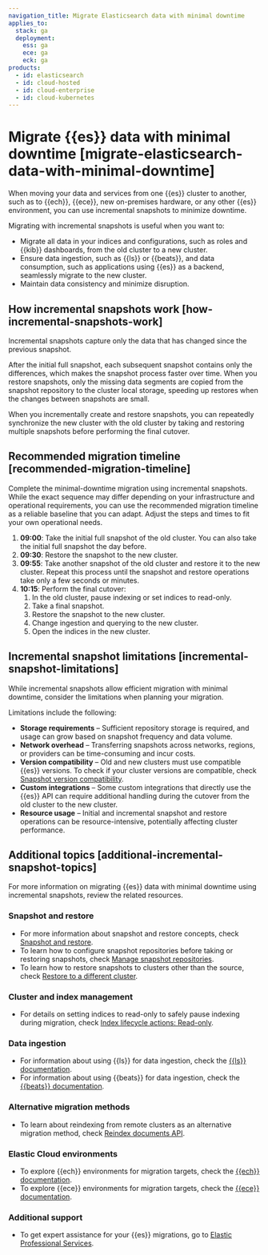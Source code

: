 ```yaml
---
navigation_title: Migrate Elasticsearch data with minimal downtime
applies_to:
  stack: ga
  deployment:
    ess: ga
    ece: ga
    eck: ga
products:
  - id: elasticsearch
  - id: cloud-hosted
  - id: cloud-enterprise
  - id: cloud-kubernetes
---
```


# Migrate {{es}} data with minimal downtime [migrate-elasticsearch-data-with-minimal-downtime]

When moving your data and services from one {{es}} cluster to another, such as to {{ech}}, {{ece}}, new on-premises hardware, or any other {{es}} environment, you can use incremental snapshots to minimize downtime. 

Migrating with incremental snapshots is useful when you want to:

* Migrate all data in your indices and configurations, such as roles and {{kib}} dashboards, from the old cluster to a new cluster.
* Ensure data ingestion, such as {{ls}} or {{beats}}, and data consumption, such as applications using {{es}} as a backend, seamlessly migrate to the new cluster.
* Maintain data consistency and minimize disruption.  

## How incremental snapshots work [how-incremental-snapshots-work]

Incremental snapshots capture only the data that has changed since the previous snapshot. 

After the initial full snapshot, each subsequent snapshot contains only the differences, which makes the snapshot process faster over time. When you restore snapshots, only the missing data segments are copied from the snapshot repository to the cluster local storage, speeding up restores when the changes between snapshots are small.

When you incrementally create and restore snapshots, you can repeatedly synchronize the new cluster with the old cluster by taking and restoring multiple snapshots before performing the final cutover.

## Recommended migration timeline [recommended-migration-timeline]

Complete the minimal-downtime migration using incremental snapshots. While the exact sequence may differ depending on your infrastructure and operational requirements, you can use the recommended migration timeline as a reliable baseline that you can adapt. Adjust the steps and times to fit your own operational needs.

1. **09:00**: Take the initial full snapshot of the old cluster. You can also take the initial full snapshot the day before.
2. **09:30**: Restore the snapshot to the new cluster.
3. **09:55**: Take another snapshot of the old cluster and restore it to the new cluster. Repeat this process until the snapshot and restore operations take only a few seconds or minutes.
4. **10:15**: Perform the final cutover:
    1. In the old cluster, pause indexing or set indices to read-only.
    2. Take a final snapshot. 
    3. Restore the snapshot to the new cluster. 
    4. Change ingestion and querying to the new cluster. 
    5. Open the indices in the new cluster. 

## Incremental snapshot limitations [incremental-snapshot-limitations]

While incremental snapshots allow efficient migration with minimal downtime, consider the limitations when planning your migration.

Limitations include the following:
* **Storage requirements** – Sufficient repository storage is required, and usage can grow based on snapshot frequency and data volume.
* **Network overhead** – Transferring snapshots across networks, regions, or providers can be time-consuming and incur costs.
* **Version compatibility** – Old and new clusters must use compatible {{es}} versions. To check if your cluster versions are compatible, check [Snapshot version compatibility](/deploy-manage/tools/snapshot-and-restore.md#snapshot-restore-version-compatibility).
* **Custom integrations** – Some custom integrations that directly use the {{es}} API can require additional handling during the cutover from the old cluster to the new cluster.
* **Resource usage** – Initial and incremental snapshot and restore operations can be resource-intensive, potentially affecting cluster performance.

## Additional topics [additional-incremental-snapshot-topics]

For more information on migrating {{es}} data with minimal downtime using incremental snapshots, review the related resources. 

### Snapshot and restore

* For more information about snapshot and restore concepts, check [Snapshot and restore](/deploy-manage/tools/snapshot-and-restore.md).
* To learn how to configure snapshot repositories before taking or restoring snapshots, check [Manage snapshot repositories](/deploy-manage/tools/snapshot-and-restore/manage-snapshot-repositories.md).
* To learn how to restore snapshots to clusters other than the source, check [Restore to a different cluster](/deploy-manage/tools/snapshot-and-restore/restore-snapshot.md#restore-different-cluster).

### Cluster and index management

* For details on setting indices to read-only to safely pause indexing during migration, check [Index lifecycle actions: Read-only](elasticsearch://reference/elasticsearch/index-lifecycle-actions/ilm-readonly.md).

### Data ingestion

* For information about using {{ls}} for data ingestion, check the [{{ls}} documentation](logstash://reference/index.md).
* For information about using {{beats}} for data ingestion, check the [{{beats}} documentation](beats://reference/index.md).

### Alternative migration methods

* To learn about reindexing from remote clusters as an alternative migration method, check [Reindex documents API](https://www.elastic.co/docs/api/doc/elasticsearch/operation/operation-reindex).

### Elastic Cloud environments

* To explore {{ech}} environments for migration targets, check the [{{ech}} documentation](/deploy-manage/deploy/elastic-cloud/cloud-hosted.md).
* To explore {{ece}} environments for migration targets, check the [{{ece}} documentation](/deploy-manage/deploy/cloud-enterprise.md).

### Additional support

* To get expert assistance for your {{es}} migrations, go to [Elastic Professional Services](https://www.elastic.co/consulting).

